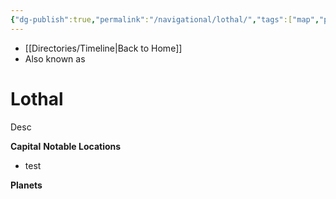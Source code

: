 ```yaml
---
{"dg-publish":true,"permalink":"/navigational/lothal/","tags":["map","planet","starkiller","unfinished"],"dgHomeLink":false}
---
```


- [[Directories/Timeline\|Back to Home]]
- Also known as 

# Lothal
Desc

**Capital**
**Notable Locations**
- test

**Planets**
